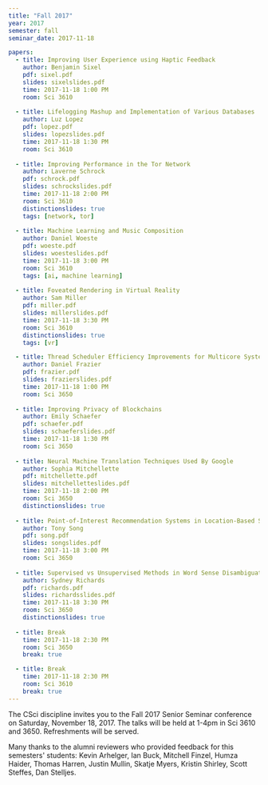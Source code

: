 ```yaml
---
title: "Fall 2017"
year: 2017
semester: fall
seminar_date: 2017-11-18

papers:
  - title: Improving User Experience using Haptic Feedback
    author: Benjamin Sixel
    pdf: sixel.pdf
    slides: sixelslides.pdf
    time: 2017-11-18 1:00 PM
    room: Sci 3610
    
  - title: Lifelogging Mashup and Implementation of Various Databases
    author: Luz Lopez
    pdf: lopez.pdf
    slides: lopezslides.pdf
    time: 2017-11-18 1:30 PM
    room: Sci 3610   
    
  - title: Improving Performance in the Tor Network
    author: Laverne Schrock
    pdf: schrock.pdf
    slides: schrockslides.pdf
    time: 2017-11-18 2:00 PM
    room: Sci 3610
    distinctionslides: true
    tags: [network, tor]
    
  - title: Machine Learning and Music Composition
    author: Daniel Woeste
    pdf: woeste.pdf
    slides: woesteslides.pdf
    time: 2017-11-18 3:00 PM
    room: Sci 3610
    tags: [ai, machine learning]
    
  - title: Foveated Rendering in Virtual Reality
    author: Sam Miller
    pdf: miller.pdf
    slides: millerslides.pdf
    time: 2017-11-18 3:30 PM
    room: Sci 3610
    distinctionslides: true
    tags: [vr]

  - title: Thread Scheduler Efficiency Improvements for Multicore Systems
    author: Daniel Frazier
    pdf: frazier.pdf
    slides: frazierslides.pdf
    time: 2017-11-18 1:00 PM
    room: Sci 3650
    
  - title: Improving Privacy of Blockchains
    author: Emily Schaefer
    pdf: schaefer.pdf
    slides: schaeferslides.pdf
    time: 2017-11-18 1:30 PM
    room: Sci 3650   
    
  - title: Neural Machine Translation Techniques Used By Google
    author: Sophia Mitchellette
    pdf: mitchellette.pdf
    slides: mitchelletteslides.pdf
    time: 2017-11-18 2:00 PM
    room: Sci 3650
    distinctionslides: true
    
  - title: Point-of-Interest Recommendation Systems in Location-Based Social Networks
    author: Tony Song
    pdf: song.pdf
    slides: songslides.pdf
    time: 2017-11-18 3:00 PM
    room: Sci 3650 
    
  - title: Supervised vs Unsupervised Methods in Word Sense Disambiguation
    author: Sydney Richards
    pdf: richards.pdf
    slides: richardsslides.pdf
    time: 2017-11-18 3:30 PM
    room: Sci 3650
    distinctionslides: true
    
  - title: Break
    time: 2017-11-18 2:30 PM
    room: Sci 3650
    break: true

  - title: Break
    time: 2017-11-18 2:30 PM
    room: Sci 3610
    break: true
---
```


The CSci discipline invites you to the Fall 2017 Senior Seminar conference on Saturday, November 18, 2017. The talks will be held at 1-4pm in Sci 3610 and 3650. Refreshments will be served.

Many thanks to the alumni reviewers who provided feedback for this semesters' students:
Kevin Arhelger, Ian Buck, Mitchell Finzel, Humza Haider, Thomas Harren, Justin Mullin, Skatje Myers, Kristin Shirley, Scott Steffes, Dan Stelljes.

